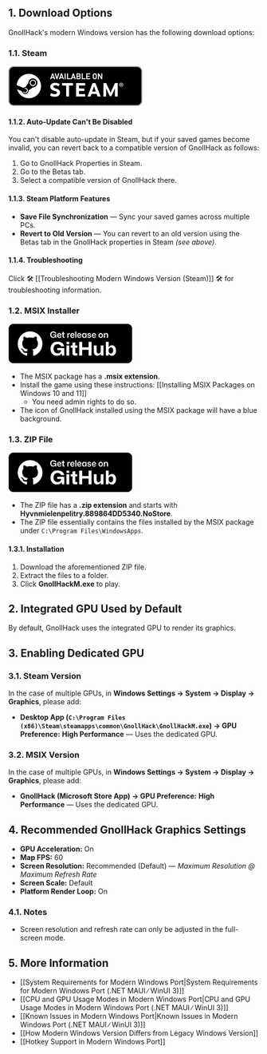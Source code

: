 ## 1. Download Options

GnollHack's modern Windows version has the following download options:

### 1.1. Steam

<a href="https://store.steampowered.com/app/3558190/GnollHack/?utm_source=wiki">![Available on Steam](/uploads/Download/steam-q90.webp)</a><br />

#### 1.1.2. Auto-Update Can't Be Disabled

You can't disable auto-update in Steam, but if your saved games become invalid, you can revert back to a compatible version of GnollHack as follows:
1. Go to GnollHack Properties in Steam.
2. Go to the Betas tab.
3. Select a compatible version of GnollHack there.

#### 1.1.3. Steam Platform Features

- **Save File Synchronization** — Sync your saved games across multiple PCs.
- **Revert to Old Version** — You can revert to an old version using the Betas tab in the GnollHack properties in Steam *(see above)*.

#### 1.1.4. Troubleshooting

Click 🛠️ [[Troubleshooting Modern Windows Version (Steam)]] 🛠️ for troubleshooting information.

### 1.2. MSIX Installer

<a href="https://github.com/hyvanmielenpelit/GnollHack/releases">![Get release on GitHub](/uploads/Download/github-q90.webp)</a><br />

- The MSIX package has a **.msix extension**.
- Install the game using these instructions: [[Installing MSIX Packages on Windows 10 and 11]]
    - You need admin rights to do so.
- The icon of GnollHack installed using the MSIX package will have a blue background.

### 1.3. ZIP File

<a href="https://github.com/hyvanmielenpelit/GnollHack/releases">![Get release on GitHub](/uploads/Download/github-q90.webp)</a><br />

- The ZIP file has a **.zip extension** and starts with **Hyvnmielenpelitry.889864DD5340.NoStore**.
- The ZIP file essentially contains the files installed by the MSIX package under `C:\Program Files\WindowsApps`.

#### 1.3.1. Installation

1. Download the aforementioned ZIP file.
2. Extract the files to a folder.
3. Click **GnollHackM.exe** to play.

## 2. Integrated GPU Used by Default

By default, GnollHack uses the integrated GPU to render its graphics.

## 3. Enabling Dedicated GPU

### 3.1. Steam Version

In the case of multiple GPUs, in **Windows Settings → System → Display → Graphics**, please add:

- **Desktop App (`C:\Program Files (x86)\Steam\steamapps\common\GnollHack\GnollHackM.exe`) → GPU Preference:** **High Performance** — Uses the dedicated GPU.

### 3.2. MSIX Version

In the case of multiple GPUs, in **Windows Settings → System → Display → Graphics**, please add:

- **GnollHack (Microsoft Store App) → GPU Preference:** **High Performance** — Uses the dedicated GPU.

## 4. Recommended GnollHack Graphics Settings

- **GPU Acceleration:** On
- **Map FPS:** 60
- **Screen Resolution:** Recommended (Default) — _Maximum Resolution @ Maximum Refresh Rate_
- **Screen Scale:** Default
- **Platform Render Loop:** On

### 4.1. Notes

- Screen resolution and refresh rate can only be adjusted in the full-screen mode.

## 5. More Information

- [[System Requirements for Modern Windows Port|System Requirements for Modern Windows Port (.NET MAUI ∕ WinUI 3)]]
- [[CPU and GPU Usage Modes in Modern Windows Port|CPU and GPU Usage Modes in Modern Windows Port (.NET MAUI ∕ WinUI 3)]]
- [[Known Issues in Modern Windows Port|Known Issues in Modern Windows Port (.NET MAUI ∕ WinUI 3)]]
- [[How Modern Windows Version Differs from Legacy Windows Version]]
- [[Hotkey Support in Modern Windows Port]]
